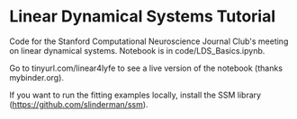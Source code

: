 # Linear Dynamical Systems Tutorial
Code for the Stanford Computational Neuroscience Journal Club's meeting on linear dynamical systems. Notebook is in code/LDS_Basics.ipynb.

Go to tinyurl.com/linear4lyfe to see a live version of the notebook (thanks mybinder.org).

If you want to run the fitting examples locally, install the SSM library (https://github.com/slinderman/ssm).

